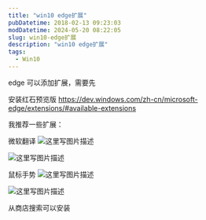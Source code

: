 ```yaml
---
title: "win10 edge扩展"
pubDatetime: 2018-02-13 09:23:03
modDatetime: 2024-05-20 08:22:05
slug: win10-edge扩展
description: "win10 edge扩展"
tags:
  - Win10
---
```






<!--more-->


<!-- CreateTime:2018/2/13 17:23:03 -->


<div id="toc"></div>

edge 可以添加扩展，需要先

安装红石预览版
https://dev.windows.com/zh-cn/microsoft-edge/extensions/#available-extensions

我推荐一些扩展：

微软翻译
![这里写图片描述](http://img.blog.csdn.net/20160319085157411)

![这里写图片描述](http://i13.tietuku.cn/2aa67e80c3ad9544.png)

鼠标手势
![这里写图片描述](http://i13.tietuku.cn/2a6a4f50e419bd72.png)

![这里写图片描述](http://i13.tietuku.cn/4aee389e78727eb1.png)

从商店搜索可以安装







